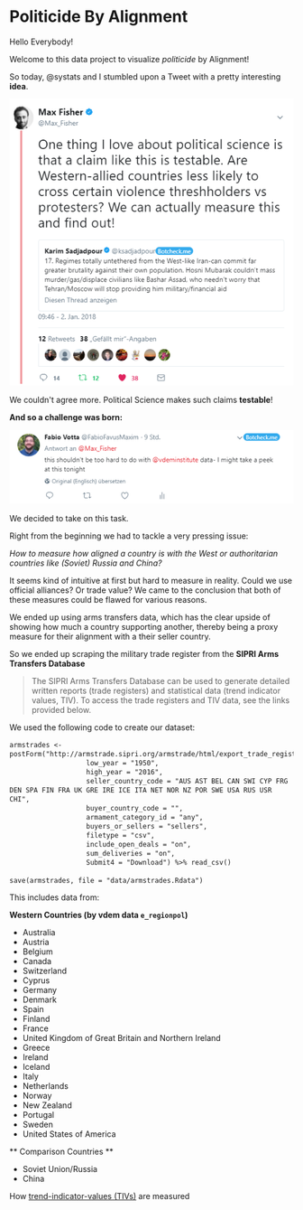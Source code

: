 # Politicide By Alignment

Hello Everybody!

Welcome to this data project to visualize *politicide* by Alignment!

So today, @systats and I stumbled upon a Tweet with a pretty interesting **idea**.

![](images/max_fisher_tweet1.png)

We couldn't agree more. Political Science makes such claims **testable**!

**And so a challenge was born:**

![](images/fabio_tweet.png)

We decided to take on this task.

Right from the beginning we had to tackle a very pressing issue:

*How to measure how aligned a country is with the West or authoritarian countries like (Soviet) Russia and China?*

It seems kind of intuitive at first but hard to measure in reality. Could we use official alliances? Or trade value? We came to the conclusion that both of these measures could be flawed for various reasons. 

We ended up using arms transfers data, which has the clear upside of showing how much a country supporting another, thereby being a proxy measure for their alignment with a their seller country.

So we ended up scraping the military trade register from the **SIPRI Arms Transfers Database**

> The SIPRI Arms Transfers Database can be used to generate detailed written reports (trade registers) and statistical data (trend indicator values, TIV). To access the trade registers and TIV data, see the links provided below.

We used the following code to create our dataset:

```
armstrades <- postForm("http://armstrade.sipri.org/armstrade/html/export_trade_register.php",
                   low_year = "1950",
                   high_year = "2016", 
                   seller_country_code = "AUS AST BEL CAN SWI CYP FRG DEN SPA FIN FRA UK GRE IRE ICE ITA NET NOR NZ POR SWE USA RUS USR CHI",
                   buyer_country_code = "",
                   armament_category_id = "any",
                   buyers_or_sellers = "sellers",
                   filetype = "csv", 
                   include_open_deals = "on", 
                   sum_deliveries = "on", 
                   Submit4 = "Download") %>% read_csv() 

save(armstrades, file = "data/armstrades.Rdata")
```

This includes data from: 

**Western Countries (by vdem data `e_regionpol`)**

- Australia 
- Austria 
- Belgium 
- Canada 
- Switzerland 
- Cyprus 
- Germany 
- Denmark 
- Spain 
- Finland 
- France 
- United Kingdom of Great Britain and Northern Ireland 
- Greece 
- Ireland 
- Iceland 
- Italy 
- Netherlands 
- Norway 
- New Zealand 
- Portugal 
- Sweden 
- United States of America

** Comparison Countries **

- Soviet Union/Russia
- China

How [trend-indicator-values (TIVs)](https://www.sipri.org/databases/armstransfers/background) are measured